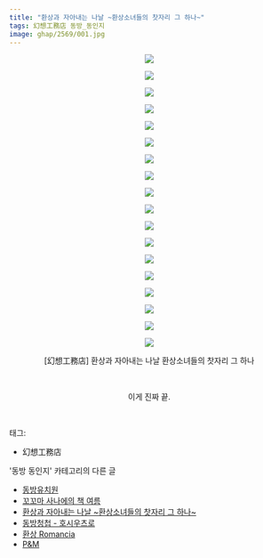 ```yaml
---
title: "환상과 자아내는 나날 ~환상소녀들의 찻자리 그 하나~"
tags: 幻想工務店 동방_동인지
image: ghap/2569/001.jpg
---
```

<div class="article">
<p style="text-align: center; clear: none; float: none;"><img src="{{ site.nasurl }}/ghap/2569/001.jpg"/></p>
<p style="text-align: center; clear: none; float: none;"><img src="{{ site.nasurl }}/ghap/2569/002.jpg"/></p>
<p style="text-align: center; clear: none; float: none;"><img src="{{ site.nasurl }}/ghap/2569/003.jpg"/></p>
<p style="text-align: center; clear: none; float: none;"><img src="{{ site.nasurl }}/ghap/2569/004.jpg"/></p>
<p style="text-align: center; clear: none; float: none;"><img src="{{ site.nasurl }}/ghap/2569/005.jpg"/></p>
<p style="text-align: center; clear: none; float: none;"><img src="{{ site.nasurl }}/ghap/2569/006.jpg"/></p>
<p style="text-align: center; clear: none; float: none;"><img src="{{ site.nasurl }}/ghap/2569/007.jpg"/></p>
<p style="text-align: center; clear: none; float: none;"><img src="{{ site.nasurl }}/ghap/2569/008.jpg"/></p>
<p style="text-align: center; clear: none; float: none;"><img src="{{ site.nasurl }}/ghap/2569/009.jpg"/></p>
<p style="text-align: center; clear: none; float: none;"><img src="{{ site.nasurl }}/ghap/2569/010.jpg"/></p>
<p style="text-align: center; clear: none; float: none;"><img src="{{ site.nasurl }}/ghap/2569/011.jpg"/></p>
<p style="text-align: center; clear: none; float: none;"><img src="{{ site.nasurl }}/ghap/2569/012.jpg"/></p>
<p style="text-align: center; clear: none; float: none;"><img src="{{ site.nasurl }}/ghap/2569/013.jpg"/></p>
<p style="text-align: center; clear: none; float: none;"><img src="{{ site.nasurl }}/ghap/2569/014.jpg"/></p>
<p style="text-align: center; clear: none; float: none;"><img src="{{ site.nasurl }}/ghap/2569/015.jpg"/></p>
<p style="text-align: center; clear: none; float: none;"><img src="{{ site.nasurl }}/ghap/2569/016.jpg"/></p>
<p style="text-align: center; clear: none; float: none;"><img src="{{ site.nasurl }}/ghap/2569/017.jpg"/></p>
<p style="text-align: center; clear: none; float: none;"><img src="{{ site.nasurl }}/ghap/2569/018.jpg"/></p>
<p style="text-align: center; clear: none; float: none;">[幻想工務店] 환상과 자아내는 나날 환상소녀들의 찻자리 그 하나</p>
<p style="text-align: center; clear: none; float: none;"><br/></p>
<p style="text-align: center; clear: none; float: none;">이게 진짜 끝.</p>
<p><br/></p>
</div><div class="tagTrail">
<p>태그: </p>
<ul>
<li>幻想工務店</li>
</ul>
</div><div class="another">
<p>'동방 동인지' 카테고리의 다른 글</p>
<ul>
<li><a href="/2016-10-13-ghap_2571">동방유치원</a></li>
<li><a href="/2016-10-13-ghap_2570">꼬꼬마 사나에의 책 여름</a></li>
<li><a href="/2016-10-13-ghap_2569">환상과 자아내는 나날 ~환상소녀들의 찻자리 그 하나~</a></li>
<li><a href="/2016-10-13-ghap_2568">동방청첩 - 호시우츠로</a></li>
<li><a href="/2016-10-13-ghap_2567">환상 Romancia</a></li>
<li><a href="/2016-10-13-ghap_2566">P&amp;M</a></li>
</ul>
</div><div class="cb_module cb_fluid">
<div class="cb_wrt cb_profile">
</div><!-- commentList close -->
</div>